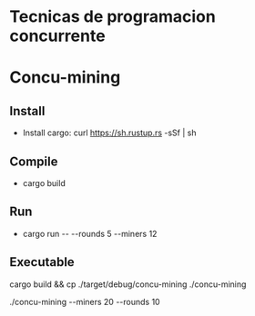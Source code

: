 # Tecnicas de programacion concurrente
# Concu-mining

## Install
 - Install cargo: curl https://sh.rustup.rs -sSf | sh

## Compile
 - cargo build

## Run
 - cargo run -- --rounds 5 --miners 12
 
 
## Executable
cargo build && cp ./target/debug/concu-mining ./concu-mining


./concu-mining --miners 20 --rounds 10
